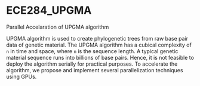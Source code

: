 # ECE284_UPGMA

Parallel Accelaration of UPGMA algorithm

UPGMA algorithm is used to create phylogenetic trees from raw base pair data of genetic material. The UPGMA algorithm has a cubical complexity of `n` in time and space, where `n` is the sequence length. A typical genetic material sequence runs into billions of base pairs. Hence, it is not feasible to deploy the algorithm serially for practical purposes. To accelerate the algorithm, we propose and implement several parallelization techniques using GPUs.
